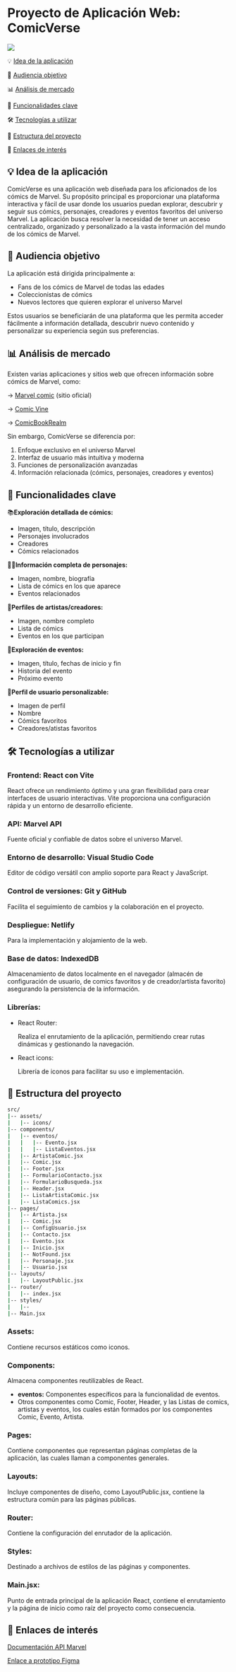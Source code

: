 # Proyecto de Aplicación Web: ComicVerse

![](./src/assets/imgProyecto//panoramica.jpeg)

💡 [Idea de la aplicación](#idea-de-la-aplicación)

👥 [Audiencia objetivo](#audiencia-objetivo)

📊 [Análisis de mercado](#análisis-de-mercado)

🔑 [Funcionalidades clave](#funcionalidades-clave)

🛠️ [Tecnologías a utilizar](#tecnologías-a-utilizar)

📁 [Estructura del proyecto](#estructura-del-proyecto)

🔗 [Enlaces de interés](#enlaces-de-interés)


## 💡 Idea de la aplicación

ComicVerse es una aplicación web diseñada para los aficionados de los cómics de Marvel. Su propósito principal es proporcionar una plataforma interactiva y fácil de usar donde los usuarios puedan explorar, descubrir y seguir sus cómics, personajes, creadores y eventos favoritos del universo Marvel. La aplicación busca resolver la necesidad de tener un acceso centralizado, organizado y personalizado a la vasta información del mundo de los cómics de Marvel.

## 👥 Audiencia objetivo

La aplicación está dirigida principalmente a:

- Fans de los cómics de Marvel de todas las edades
- Coleccionistas de cómics
- Nuevos lectores que quieren explorar el universo Marvel


Estos usuarios se beneficiarán de una plataforma que les permita acceder fácilmente a información detallada, descubrir nuevo contenido y personalizar su experiencia según sus preferencias.

## 📊 Análisis de mercado

Existen varias aplicaciones y sitios web que ofrecen información sobre cómics de Marvel, como:

-> [Marvel comic](https://www.marvel.com/comics/) (sitio oficial)

-> [Comic Vine](https://comicvine.gamespot.com/)

-> [ComicBookRealm](https://comicbookrealm.com/)

Sin embargo, ComicVerse se diferencia por:
1. Enfoque exclusivo en el universo Marvel
2. Interfaz de usuario más intuitiva y moderna
3. Funciones de personalización avanzadas
4. Información relacionada (cómics, personajes, creadores y eventos)

## 🔑 Funcionalidades clave

📚**Exploración detallada de cómics:**
   - Imagen, título, descripción
   - Personajes involucrados
   - Creadores
   - Cómics relacionados

🦸‍♂️**Información completa de personajes:**
   - Imagen, nombre, biografía
   - Lista de cómics en los que aparece
   - Eventos relacionados

🎨**Perfiles de artistas/creadores:**
   - Imagen, nombre completo
   - Lista de cómics
   - Eventos en los que participan

📅**Exploración de eventos:**
   - Imagen, título, fechas de inicio y fin
   - Historia del evento
   - Próximo evento

👤**Perfil de usuario personalizable:**
   - Imagen de perfil
   - Nombre
   - Cómics favoritos
   - Creadores/atistas favoritos


## 🛠️ Tecnologías a utilizar

### Frontend: React con Vite

  React ofrece un rendimiento óptimo y una gran flexibilidad para crear interfaces de usuario interactivas. Vite proporciona una configuración rápida y un entorno de desarrollo eficiente.

### API: Marvel API

   Fuente oficial y confiable de datos sobre el universo Marvel.

### Entorno de desarrollo: Visual Studio Code
  
  Editor de código versátil con amplio soporte para React y JavaScript.

### Control de versiones: Git y GitHub
  
  Facilita el seguimiento de cambios y la colaboración en el proyecto.

### Despliegue: Netlify

   Para la implementación y alojamiento de la web.

### Base de datos: IndexedDB

   Almacenamiento de datos localmente en el navegador (almacén de configuración de usuario, de comics favoritos y de creador/artista favorito) asegurando la persistencia de la información.

### Librerías:
    
   - React Router:

     Realiza el enrutamiento de la aplicación, permitiendo crear rutas dinámicas y gestionando la navegación.
     
   - React icons:

     Librería de iconos para facilitar su uso e implementación. 

## 📁 Estructura del proyecto
```bash
src/
|-- assets/
|   |-- icons/
|-- components/
|   |-- eventos/
|   |   |-- Evento.jsx
|   |   |-- ListaEventos.jsx
|   |-- ArtistaComic.jsx
|   |-- Comic.jsx
|   |-- Footer.jsx
|   |-- FormularioContacto.jsx
|   |-- FormularioBusqueda.jsx
|   |-- Header.jsx
|   |-- ListaArtistaComic.jsx
|   |-- ListaComics.jsx
|-- pages/
|   |-- Artista.jsx
|   |-- Comic.jsx
|   |-- ConfigUsuario.jsx
|   |-- Contacto.jsx
|   |-- Evento.jsx
|   |-- Inicio.jsx
|   |-- NotFound.jsx
|   |-- Personaje.jsx
|   |-- Usuario.jsx
|-- layouts/
|   |-- LayoutPublic.jsx
|-- router/
|   |-- index.jsx
|-- styles/
|   |-- 
|-- Main.jsx
```

### Assets: 
Contiene recursos estáticos como iconos.

### Components: 
Almacena componentes reutilizables de React.
- **eventos:** Componentes específicos para la funcionalidad de eventos.
- Otros componentes como Comic, Footer, Header, y las Listas de comics, artistas y eventos, los cuales están formados por los componentes Comic, Evento, Artista.
### Pages: 
Contiene componentes que representan páginas completas de la aplicación, las cuales llaman a componentes generales.
### Layouts: 
Incluye componentes de diseño, como LayoutPublic.jsx, contiene la estructura común para las páginas públicas.
### Router: 
Contiene la configuración del enrutador de la aplicación.
### Styles: 
Destinado a archivos de estilos de las páginas y componentes.
### Main.jsx: 
Punto de entrada principal de la aplicación React, contiene el enrutamiento y la página de inicio como raíz del proyecto como consecuencia.

## 🔗 Enlaces de interés

[Documentación API Marvel](https://developer.marvel.com/docs)

[Enlace a prototipo Figma](https://www.figma.com/design/OAOENSn9ywu4vSe2v8AA9P/ComicVerse?node-id=281-2&node-type=canvas&t=4doWAGlUvXtGJVqN-0)
